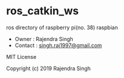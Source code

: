 # ros_catkin_ws
ros directory of raspberry pi(no. 38) raspbian
* Owner : Rajendra Singh
* Contact : singh.raj1997@gmail.com

MIT License

Copyright (c) 2019 Rajendra Singh
